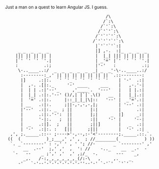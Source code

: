 Just a man on a quest to learn Angular JS. I guess.


<pre>
                                       /\
                                      /`:\
                                     /`'`:\
                                    /`'`'`:\
                                   /`'`'`'`:\
                                  /`'`'`'`'`:\
                                   |`'`'`'`:|
     _ _  _  _  _                  |] ,-.  :|_  _  _  _
    ||| || || || |                 |  |_| ||| || || || |
    |`' `' `' `'.|                 | _'=' |`' `' `' `'.|
    :          .:;                 |'-'   :          .:;
     \-..____..:/  _  _  _  _  _  _| _  _'-\-..____..:/
      :--------:_,' || || || || || || || `.::--------:
      |]     .:|:.  `' `'_`' `' `' `' `'    | '-'  .:|
      |  ,-. .[|:._     '-' ____     ___    |   ,-.'-|
      |  | | .:|'--'_     ,'____`.  '---'   |   | |.:|
      |  |_| .:|:.'--' ()/,| |`|`.\()   __  |   |_|.:|
      |  '=' .:|:.     |::_|_|_|\|::   '--' |  _'='.:|
      | __   .:|:.     ;||-,-,-,-,|;        | '--' .:|
      |'--'  .:|:. _  ; ||       |:|        |      .:|
      |      .:|:.'-':  ||       |;|     _  |]     _:|
      |      '-|:.   ;  ||       :||    '-' |     '--|
      |  _   .:|].  ;   ||       ;||]       |   _  .:|
      | '-'  .:|:. :   [||      ;|||        |  '-' .:|
  ,', ;._____.::-- ;---->'-,--,:-'<'--------;._____.::.`.
 ((  (          )_;___,' ,' ,  ; //________(          ) ))
  `. _`--------' : -,' ' , ' '; //-       _ `--------' ,'
       __  .--'  ;,' ,'  ,  ': //    -.._    __  _.-  -
   `-   --    _ ;',' ,'  ,' ,;/_  -.       ---    _,
       _,.   /-:,_,_,_,_,_,_(/:-\   ,     ,.    _
     -'   `-'--'-'-'-'-'-'-'-''--'-' `-'`'  `'`' `
</pre>
